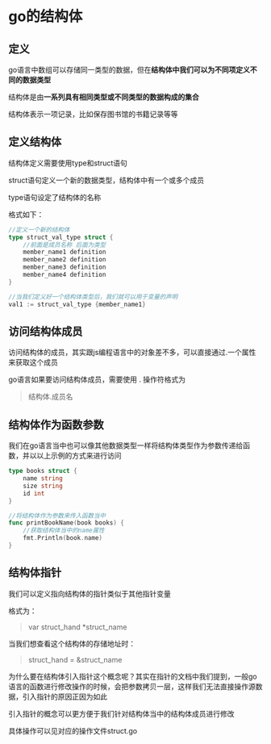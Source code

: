 # go的结构体
## 定义
go语言中数组可以存储同一类型的数据，但在**结构体中我们可以为不同项定义不同的数据类型**

结构体是由**一系列具有相同类型或不同类型的数据构成的集合**

结构体表示一项记录，比如保存图书馆的书籍记录等等

## 定义结构体
结构体定义需要使用type和struct语句

struct语句定义一个新的数据类型，结构体中有一个或多个成员

type语句设定了结构体的名称

格式如下：
```go
//定义一个新的结构体
type struct_val_type struct {
    //前面是成员名称 后面为类型
    member_name1 definition
    member_name2 definition
    member_name3 definition
    member_name4 definition
}

//当我们定义好一个结构体类型后，我们就可以用于变量的声明
val1 := struct_val_type {member_name1}
```

## 访问结构体成员
访问结构体的成员，其实跟js编程语言中的对象差不多，可以直接通过.一个属性来获取这个成员

go语言如果要访问结构体成员，需要使用 . 操作符格式为
> 结构体.成员名

## 结构体作为函数参数
我们在go语言当中也可以像其他数据类型一样将结构体类型作为参数传递给函数，并以以上示例的方式来进行访问

```go
type books struct {
    name string
    size string
    id int
}

//将结构体作为参数来传入函数当中 
func printBookName(book books) {
    //获取结构体当中的name属性
    fmt.Println(book.name)
}
```

## 结构体指针
我们可以定义指向结构体的指针类似于其他指针变量

格式为：
> var struct_hand *struct_name

当我们想查看这个结构体的存储地址时：
> struct_hand = &struct_name

为什么要在结构体引入指针这个概念呢？其实在指针的文档中我们提到，一般go语言的函数进行修改操作的时候，会把参数拷贝一层，这样我们无法直接操作源数据，引入指针的原因正因为如此

引入指针的概念可以更方便于我们针对结构体当中的结构体成员进行修改

具体操作可以见对应的操作文件struct.go